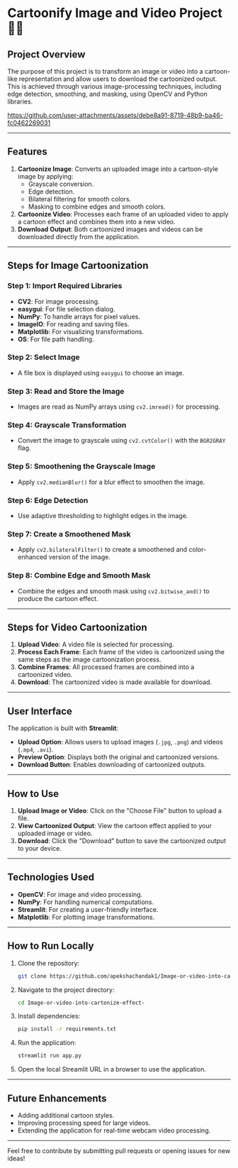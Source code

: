 # **Cartoonify Image and Video Project 🎨✨**

## **Project Overview**
The purpose of this project is to transform an image or video into a cartoon-like representation and allow users to download the cartoonized output. This is achieved through various image-processing techniques, including edge detection, smoothing, and masking, using OpenCV and Python libraries.


https://github.com/user-attachments/assets/debe8a91-8719-48b9-ba46-fc0462269031


---

## **Features**
1. **Cartoonize Image**: Converts an uploaded image into a cartoon-style image by applying:
   - Grayscale conversion.
   - Edge detection.
   - Bilateral filtering for smooth colors.
   - Masking to combine edges and smooth colors.
2. **Cartoonize Video**: Processes each frame of an uploaded video to apply a cartoon effect and combines them into a new video.
3. **Download Output**: Both cartoonized images and videos can be downloaded directly from the application.

---

## **Steps for Image Cartoonization**
### **Step 1**: Import Required Libraries
- **CV2**: For image processing.
- **easygui**: For file selection dialog.
- **NumPy**: To handle arrays for pixel values.
- **ImageIO**: For reading and saving files.
- **Matplotlib**: For visualizing transformations.
- **OS**: For file path handling.

### **Step 2**: Select Image
- A file box is displayed using `easygui` to choose an image.

### **Step 3**: Read and Store the Image
- Images are read as NumPy arrays using `cv2.imread()` for processing.

### **Step 4**: Grayscale Transformation
- Convert the image to grayscale using `cv2.cvtColor()` with the `BGR2GRAY` flag.

### **Step 5**: Smoothening the Grayscale Image
- Apply `cv2.medianBlur()` for a blur effect to smoothen the image.

### **Step 6**: Edge Detection
- Use adaptive thresholding to highlight edges in the image.

### **Step 7**: Create a Smoothened Mask
- Apply `cv2.bilateralFilter()` to create a smoothened and color-enhanced version of the image.

### **Step 8**: Combine Edge and Smooth Mask
- Combine the edges and smooth mask using `cv2.bitwise_and()` to produce the cartoon effect.

---

## **Steps for Video Cartoonization**
1. **Upload Video**: A video file is selected for processing.
2. **Process Each Frame**: Each frame of the video is cartoonized using the same steps as the image cartoonization process.
3. **Combine Frames**: All processed frames are combined into a cartoonized video.
4. **Download**: The cartoonized video is made available for download.

---

## **User Interface**
The application is built with **Streamlit**:
- **Upload Option**: Allows users to upload images (`.jpg`, `.png`) and videos (`.mp4`, `.avi`).
- **Preview Option**: Displays both the original and cartoonized versions.
- **Download Button**: Enables downloading of cartoonized outputs.

---

## **How to Use**
1. **Upload Image or Video**: Click on the "Choose File" button to upload a file.
2. **View Cartoonized Output**: View the cartoon effect applied to your uploaded image or video.
3. **Download**: Click the "Download" button to save the cartoonized output to your device.

---

## **Technologies Used**
- **OpenCV**: For image and video processing.
- **NumPy**: For handling numerical computations.
- **Streamlit**: For creating a user-friendly interface.
- **Matplotlib**: For plotting image transformations.

---

## **How to Run Locally**
1. Clone the repository:
   ```bash
   git clone https://github.com/apekshachandak1/Image-or-video-into-cartonize-effect-.git
   ```
2. Navigate to the project directory:
   ```bash
   cd Image-or-video-into-cartonize-effect-
   ```
3. Install dependencies:
   ```bash
   pip install -r requirements.txt
   ```
4. Run the application:
   ```bash
   streamlit run app.py
   ```
5. Open the local Streamlit URL in a browser to use the application.

---

## **Future Enhancements**
- Adding additional cartoon styles.
- Improving processing speed for large videos.
- Extending the application for real-time webcam video processing.

---

Feel free to contribute by submitting pull requests or opening issues for new ideas!
